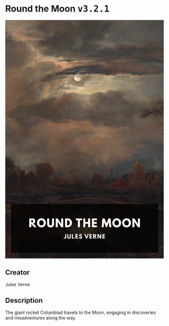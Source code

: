 
# Round the Moon <kbd>v3.2.1</kbd>

<center>
  <img src="./cover-1024.jpg"/>
</center>

## Creator
Jules Verne

## Description
The giant rocket Columbiad travels to the Moon, engaging in discoveries and misadventures along the way.

